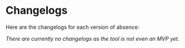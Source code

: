# Changelogs

Here are the changelogs for each version of absence:

*There are currently no changelogs as the tool is not even an MVP yet.*